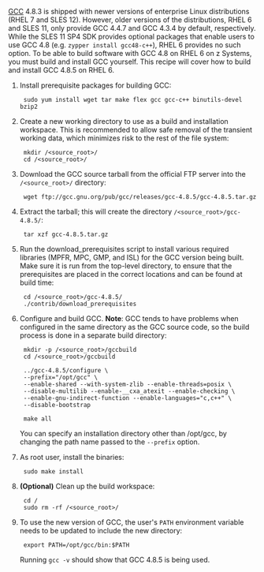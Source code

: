[GCC](https://gcc.gnu.org/) 4.8.3 is shipped with newer versions of enterprise Linux distributions (RHEL 7 and SLES 12). However, older versions of the distributions, RHEL 6 and SLES 11, only provide GCC 4.4.7 and GCC 4.3.4 by default, respectively. While the SLES 11 SP4 SDK provides optional packages that enable users to use GCC 4.8 (e.g. `zypper install gcc48-c++`), RHEL 6 provides no such option. To be able to build software with GCC 4.8 on RHEL 6 on z Systems, you must build and install GCC yourself. This recipe will cover how to build and install GCC 4.8.5 on RHEL 6.

1. Install prerequisite packages for building GCC:

        sudo yum install wget tar make flex gcc gcc-c++ binutils-devel bzip2

1. Create a new working directory to use as a build and installation workspace. This is recommended to allow safe removal of the transient working data, which minimizes risk to the rest of the file system:

        mkdir /<source_root>/
        cd /<source_root>/

1. Download the GCC source tarball from the official FTP server into the `/<source_root>/` directory:

        wget ftp://gcc.gnu.org/pub/gcc/releases/gcc-4.8.5/gcc-4.8.5.tar.gz

1. Extract the tarball; this will create the directory `/<source_root>/gcc-4.8.5/`:

        tar xzf gcc-4.8.5.tar.gz

1. Run the download_prerequisites script to install various required libraries (MPFR, MPC, GMP, and ISL) for the GCC version being built. Make sure it is run from the top-level directory, to ensure that the prerequisites are placed in the correct locations and can be found at build time:

        cd /<source_root>/gcc-4.8.5/
        ./contrib/download_prerequisites

1. Configure and build GCC. **Note**: GCC tends to have problems when configured in the same directory as the GCC source code, so the build process is done in a separate build directory:

        mkdir -p /<source_root>/gccbuild
        cd /<source_root>/gccbuild

        ../gcc-4.8.5/configure \
        --prefix="/opt/gcc" \
        --enable-shared --with-system-zlib --enable-threads=posix \
        --disable-multilib --enable-__cxa_atexit --enable-checking \
        --enable-gnu-indirect-function --enable-languages="c,c++" \
        --disable-bootstrap

        make all

   You can specify an installation directory other than /opt/gcc, by changing the path name passed to the `--prefix` option.

1. As root user, install the binaries:

        sudo make install

1. **(Optional)** Clean up the build workspace:

        cd /
        sudo rm -rf /<source_root>/

1. To use the new version of GCC, the user's `PATH` environment variable needs to be updated to include the new directory:

        export PATH=/opt/gcc/bin:$PATH

   Running `gcc -v` should show that GCC 4.8.5 is being used.
